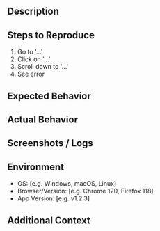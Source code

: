 ## Description

<!-- A clear and concise description of the bug -->

## Steps to Reproduce

1. Go to '...'
2. Click on '...'
3. Scroll down to '...'
4. See error

## Expected Behavior

<!-- What did you expect to happen? -->

## Actual Behavior

<!-- What actually happened? -->

## Screenshots / Logs

<!-- If applicable, add screenshots or logs to help explain the problem -->

## Environment

- OS: [e.g. Windows, macOS, Linux]
- Browser/Version: [e.g. Chrome 120, Firefox 118]
- App Version: [e.g. v1.2.3]

## Additional Context

<!-- Add any other context about the problem here -->
